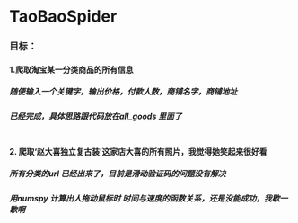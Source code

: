 # TaoBaoSpider
<h3>目标：</h3>
<h4>1.爬取淘宝某一分类商品的所有信息</h4>
<h5>随便输入一个关键字，输出价格，付款人数，商铺名字，商铺地址</h5>
<h5> 已经完成，具体思路跟代码放在all_goods 里面了</h5>
<img href='https://github.com/CC1920/TaoBaoSpider/blob/master/all_goods/3.png'>


<h4>2. 爬取‘赵大喜独立复古装’这家店大喜的所有照片，我觉得她笑起来很好看</h4>
<h5>所有分类的url 已经出来了，目前是滑动验证码的问题没有解决</h5>
<h5>用numspy 计算出人拖动鼠标时 时间与速度的函数关系，还是没能成功，我歇一歇啊</h5>
